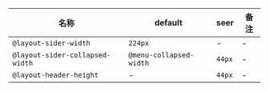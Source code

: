 | 名称 | default | seer | 备注 |
| --- | --- | --- | --- |
| `@layout-sider-width` | `224px` | - | - |
| `@layout-sider-collapsed-width` | `@menu-collapsed-width` | `44px` | - |
| `@layout-header-height` | - | `44px` | - |
